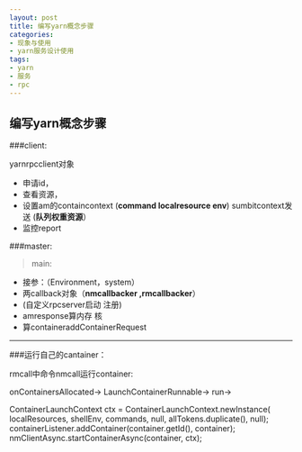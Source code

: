 ```yaml
---
layout: post
title: 编写yarn概念步骤
categories:
- 现象与使用
- yarn服务设计使用
tags:
- yarn
- 服务
- rpc
---
```



编写yarn概念步骤
--------------

###client:

yarnrpcclient对象

- 申请id，
- 查看资源，
- 设置am的containcontext
   (**command localresource env**)
   sumbitcontext发送 
   (**队列权重资源**）
- 监控report


###master:

> main:
> 
- 接参：（Environment，system）
- 两callback对象（**nmcallbacker ,rmcallbacker**）
- (自定义rpcserver启动 注册)
- amresponse算内存 核
- 算containeraddContainerRequest

--------------
###运行自己的cantainer：

   rmcall中命令nmcall运行container:

onContainersAllocated->
LaunchContainerRunnable->
run->
> 
ContainerLaunchContext ctx 
= ContainerLaunchContext.newInstance(
              localResources, shellEnv, commands, null, allTokens.duplicate(), null);
      containerListener.addContainer(container.getId(), container);
      nmClientAsync.startContainerAsync(container, ctx);



